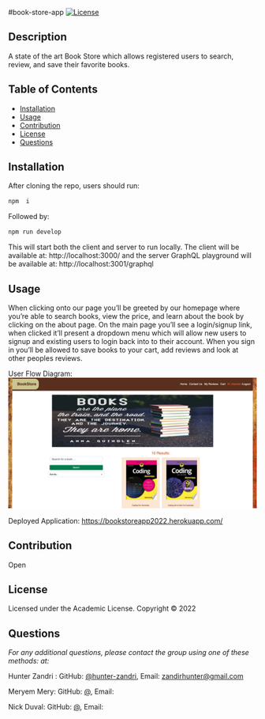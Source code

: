 #book-store-app
[![License](https://img.shields.io/badge/license-Acadmic-blue.svg)](https://opensource.org/licenses/AFL-3.0)

## Description
A state of the art Book Store which allows registered users to search, review, and save their favorite books. 

## Table of Contents
* [Installation](#installation)
* [Usage](#usage)
* [Contribution](#contribution)
* [License](#license)
* [Questions](#questions)

## Installation
After cloning the repo, users should run:
```bash
npm  i
```
Followed by:
```bash
npm run develop
```
This will start both the client and server to run locally. The client will be available at: http://localhost:3000/ and the server GraphQL playground will be available at: http://localhost:3001/graphql

## Usage
When clicking onto our page you’ll be greeted by our homepage where you’re able to search books, view the price, and learn about the book by clicking on the about page.  On the main page you’ll see a login/signup link, when clicked it’ll present a dropdown menu which will allow new users to  signup and existing users to login back into to their account. When you sign in you’ll be allowed to save books to your cart, add reviews and look at other peoples reviews.


User Flow Diagram:
![Screenshot](client/public/HomepageSS.png)

Deployed Application: https://bookstoreapp2022.herokuapp.com/ 

## Contribution
Open

## License 
Licensed under the Academic License. Copyright © 2022

## Questions
*For any additional questions, please contact the group using one of these methods: at:* 

Hunter Zandri : GitHub: [@hunter-zandri](https://github.com/hunter-zandri), Email: [zandirhunter@gmail.com](mailto:zandrihunter@gmail.com)

Meryem Mery: GitHub: [@](), Email: [](mailto:)

Nick Duval: GitHub: [@](), Email: [](mailto:)